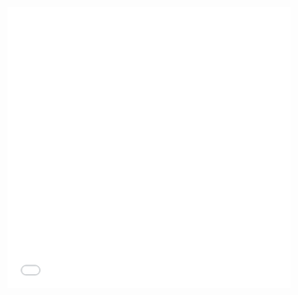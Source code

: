 <iframe src="/docs/versions.html" width="100%" height="500" frameborder="no" allowtransparency></iframe>